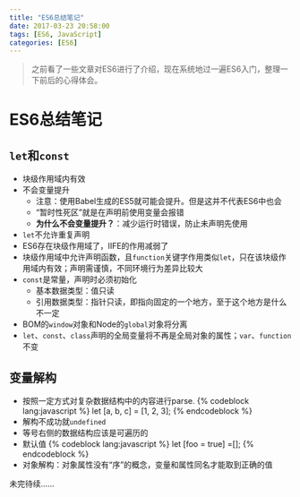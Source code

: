 ```yaml
---
title: "ES6总结笔记"
date: 2017-03-23 20:58:00
tags: [ES6, JavaScript]
categories: [ES6]
---
```

>之前看了一些文章对ES6进行了介绍，现在系统地过一遍ES6入门，整理一下前后的心得体会。

# ES6总结笔记
<!--more-->

## `let`和`const`
* 块级作用域内有效
* 不会变量提升
  * 注意：使用Babel生成的ES5就可能会提升。但是这并不代表ES6中也会
  * “暂时性死区”就是在声明前使用变量会报错
  * **为什么不会变量提升？**：减少运行时错误，防止未声明先使用
* `let`不允许重复声明
* ES6存在块级作用域了，IIFE的作用减弱了
* 块级作用域中允许声明函数，且`function`关键字作用类似`let`，只在该块级作用域内有效；声明需谨慎，不同环境行为差异比较大
* `const`是常量，声明时必须初始化
  * 基本数据类型：值只读
  * 引用数据类型：指针只读，即指向固定的一个地方，至于这个地方是什么不一定
* BOM的`window`对象和Node的`global`对象将分离
* `let`、`const`、`class`声明的全局变量将不再是全局对象的属性；`var`、`function`不变

## 变量解构
* 按照一定方式对复杂数据结构中的内容进行parse.
  {% codeblock lang:javascript %}
  let [a, b, c] = [1, 2, 3];
  {% endcodeblock %}
* 解构不成功就`undefined`
* 等号右侧的数据结构应该是可遍历的
* 默认值
  {% codeblock lang:javascript %}
  let [foo = true] =[];
  {% endcodeblock %}
* 对象解构：对象属性没有“序”的概念，变量和属性同名才能取到正确的值

未完待续......
